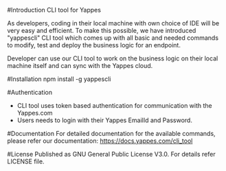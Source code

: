 #Introduction
CLI tool for Yappes

As developers, coding in their local machine with own choice of IDE will be very easy and efficient. To make this possible, we have introduced "yappescli" CLI tool which comes up with all basic and needed commands to modify, test and deploy the business logic for an endpoint.

Developer can use our CLI tool to work on the business logic on their local machine itself and can sync with the Yappes cloud.

#Installation
npm install -g yappescli

#Authentication
- CLI tool uses token based authentication for communication with the Yappes.com
- Users needs to login with their Yappes EmailId and Password.

#Documentation
For detailed documentation for the available commands, please refer our documentation:
https://docs.yappes.com/cli_tool

#License
Published as GNU General Public License V3.0. For details refer LICENSE file.


